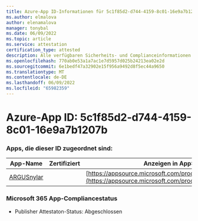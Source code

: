 ```yaml
---
title: Azure-App ID-Informationen für 5c1f85d2-d744-4159-8c01-16e9a7b1207b
ms.author: elmalova
author: elenamalova
manager: tonybal
ms.date: 06/09/2022
ms.topic: article
ms.service: attestation
certification_type: attested
description: Alle verfügbaren Sicherheits- und Complianceinformationen für 5c1f85d2-d744-4159-8c01-16e9a7b1207b.
ms.openlocfilehash: 770ab0e53a1a7ac1e7d5957d025b24213ea02e2d
ms.sourcegitcommit: 6e1bedf47a32902e15f956a9492d8f5ec44a9650
ms.translationtype: MT
ms.contentlocale: de-DE
ms.lasthandoff: 06/09/2022
ms.locfileid: "65982359"
---
```

# <a name="azure-app-id-5c1f85d2-d744-4159-8c01-16e9a7b1207b"></a>Azure-App ID: 5c1f85d2-d744-4159-8c01-16e9a7b1207b


### <a name="apps-associated-with-this-id"></a>Apps, die dieser ID zugeordnet sind:
| **App-Name** | **Zertifiziert** | **Anzeigen in AppSource** |
|--------------|---------------|-----------------------|
| [ARGUSnylar](../forward/WA200003186.md) |  | [https://appsource.microsoft.com/product/office/WA200003186](https://appsource.microsoft.com/product/office/WA200003186) |

### <a name="microsoft-365-app-compliance-status"></a>Microsoft 365 App-Compliancestatus
- Publisher Attestaton-Status: Abgeschlossen
